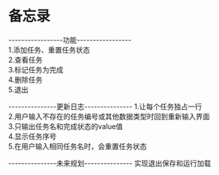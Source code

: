 # 备忘录
-----------------功能-----------------  
1.添加任务、重置任务状态  
2.查看任务  
3.标记任务为完成  
4.删除任务  
5.退出  
  
---------------更新日志---------------
1.让每个任务独占一行  
2.用户输入不存在的任务编号或其他数据类型时回到重新输入界面  
3.只输出任务名和完成状态的value值  
4.显示任务序号  
5.在用户输入相同任务名时，会重置任务状态  

---------------未来规划---------------
实现退出保存和运行加载  
